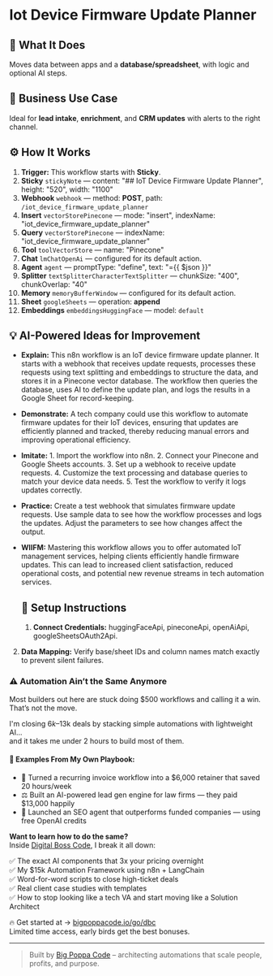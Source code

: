 # Iot Device Firmware Update Planner
  ## 🚀 What It Does
  Moves data between apps and a **database/spreadsheet**, with logic and optional AI steps.
  
  ## 💼 Business Use Case
  Ideal for **lead intake**, **enrichment**, and **CRM updates** with alerts to the right channel.
  
  ## ⚙️ How It Works
  1. **Trigger:** This workflow starts with **Sticky**.
  2. **Sticky** `stickyNote` — content: "## IoT Device Firmware Update Planner", height: "520", width: "1100"
3. **Webhook** `webhook` — method: **POST**, path: `/iot_device_firmware_update_planner`
4. **Insert** `vectorStorePinecone` — mode: "insert", indexName: "iot_device_firmware_update_planner"
5. **Query** `vectorStorePinecone` — indexName: "iot_device_firmware_update_planner"
6. **Tool** `toolVectorStore` — name: "Pinecone"
7. **Chat** `lmChatOpenAi` — configured for its default action.
8. **Agent** `agent` — promptType: "define", text: "={{ $json }}"
9. **Splitter** `textSplitterCharacterTextSplitter` — chunkSize: "400", chunkOverlap: "40"
10. **Memory** `memoryBufferWindow` — configured for its default action.
11. **Sheet** `googleSheets` — operation: **append**
12. **Embeddings** `embeddingsHuggingFace` — model: `default`
  
  ## 💡 AI-Powered Ideas for Improvement
  - **Explain:** This n8n workflow is an IoT device firmware update planner. It starts with a webhook that receives update requests, processes these requests using text splitting and embeddings to structure the data, and stores it in a Pinecone vector database. The workflow then queries the database, uses AI to define the update plan, and logs the results in a Google Sheet for record-keeping.

- **Demonstrate:** A tech company could use this workflow to automate firmware updates for their IoT devices, ensuring that updates are efficiently planned and tracked, thereby reducing manual errors and improving operational efficiency.

- **Imitate:** 1. Import the workflow into n8n. 2. Connect your Pinecone and Google Sheets accounts. 3. Set up a webhook to receive update requests. 4. Customize the text processing and database queries to match your device data needs. 5. Test the workflow to verify it logs updates correctly.

- **Practice:** Create a test webhook that simulates firmware update requests. Use sample data to see how the workflow processes and logs the updates. Adjust the parameters to see how changes affect the output.

- **WIIFM:** Mastering this workflow allows you to offer automated IoT management services, helping clients efficiently handle firmware updates. This can lead to increased client satisfaction, reduced operational costs, and potential new revenue streams in tech automation services.
  
  ## 🔧 Setup Instructions
  1. **Connect Credentials:** huggingFaceApi, pineconeApi, openAiApi, googleSheetsOAuth2Api.
2. **Data Mapping:** Verify base/sheet IDs and column names match exactly to prevent silent failures.
  
### ⚠️ Automation Ain’t the Same Anymore

Most builders out here are stuck doing $500 workflows and calling it a win.  
That’s not the move.  

I'm closing $6k–$13k deals by stacking simple automations with lightweight AI...  
and it takes me under 2 hours to build most of them.

#### 🧠 Examples From My Own Playbook:
- 🔁 Turned a recurring invoice workflow into a $6,000 retainer that saved 20 hours/week  
- ⚖️ Built an AI-powered lead gen engine for law firms — they paid $13,000 happily  
- 🚀 Launched an SEO agent that outperforms funded companies — using free OpenAI credits  

**Want to learn how to do the same?**  
Inside [Digital Boss Code](https://bigpoppacode.io/go/dbc), I break it all down:

✅ The exact AI components that 3x your pricing overnight  
✅ My $15k Automation Framework using n8n + LangChain  
✅ Word-for-word scripts to close high-ticket deals  
✅ Real client case studies with templates  
✅ How to stop looking like a tech VA and start moving like a Solution Architect  

🔥 Get started at → [bigpoppacode.io/go/dbc](https://bigpoppacode.io/go/dbc)  
Limited time access, early birds get the best bonuses.

---
> Built by [Big Poppa Code](https://bigpoppacode.io) – architecting automations that scale people, profits, and purpose.
  